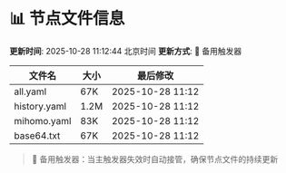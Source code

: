 # 📊 节点文件信息

**更新时间**: 2025-10-28 11:12:44 北京时间
**更新方式**: 🔄 备用触发器

| 文件名 | 大小 | 最后修改 |
|--------|------|----------|
| all.yaml | 67K | 2025-10-28 11:12 |
| history.yaml | 1.2M | 2025-10-28 11:12 |
| mihomo.yaml | 83K | 2025-10-28 11:12 |
| base64.txt | 67K | 2025-10-28 11:12 |

> 🔄 备用触发器：当主触发器失效时自动接管，确保节点文件的持续更新
